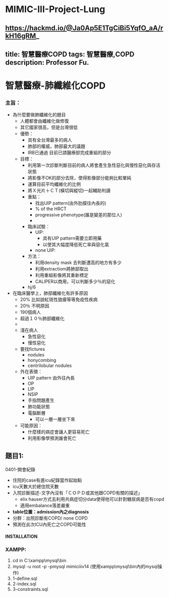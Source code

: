 # MIMIC-III-Project-Lung
https://hackmd.io/@Ja0Ap5E1TgCiBi5YqfO_aA/rkH16gRM_
---
title: 智慧醫療COPD
tags: 智慧醫療,COPD
description: Professor Fu.
---
# 智慧醫療-肺纖維化COPD
### 主旨：
- 為什麼要做肺纖維化的題目
    - 人體都會由纖維化做修復
    - 其它國家很高，但是台灣很低
    - 優勢：
        - 具有全台灣最多的病人
        - 肺部的權威，肺部最大的議題
        - IRB已通過 目前已請醫療部完成重組的部分
    - 目標：
        - 利用第一次診斷判斷目前的病人將會產生急性惡化與慢性惡化與存活狀態
        - 將影像不OK的部分去除，使得影像部分能夠比較單純
        - 運算目前平均纖維化的比例
        - 將Ｘ光片＋ＣＴ(橫切與縱切)一起輔助判讀
        - 重點：
            - 找出UIP pattern(由外肋膜往內長的)
            - % of the HRCT
            - progressive phenotype(誰是變差的那位人)
            - 
        - 臨床試驗：
            - UIP:
                - 具有UIP pattern需要立即用藥
                - 以使其大幅度降低死亡率與惡化氯
            - none UIP:
        - 方法：
            - 利用density mask 去判斷遭高的地方有多少
            - 利用extractiom將肺部取出
            - 利用重組影像將其重新標定
            - CALIPER以商用，可以判斷多少％的惡化
        - hj/6
- 在臨床醫學上，肺部纖維化有許多原因
    - 20% 比如說紅斑性狼瘡等等免疫性疾病
    - 20％ 不明原因
    - 190個病人
    - 超過１０％肺部纖維化
    - 
    - 淺在病人
        - 急性惡化
        - 慢性惡化
    - 要找fictures
        - nodules
        - honycombing
        - centrilobular nodules
    - 外在表徵：
        - UIP pattern 由外往內長
        - OP
        - LIP
        - NSIP
        - 手指問題產生
        - 肺功能狀態
        - 電腦斷層
            - 可以一層一層坐下來
    - 可能原因：
        - 什麼樣的病症會讓人更容易死亡
        - 利用影像學預測誰會死亡


## 題目1:
#### 
0401-開會紀錄

- 住院的case有進icu紀錄當作起始點
- icu天數大於總住院天數
- 入院診斷描述-文字內沒有「ＣＯＰＤ或其他跟COPD有關的描述」
    - elix hauser方式去利用共病症切分data使得他可以針對糖尿病是否有copd
    - 適用embalance落差嚴重
- **table位置：admission內之diagnosis**
- 分群：出院診斷有COPD/ none COPD
- 預測在此次ICU內死亡之COPD可能性



#### INSTALLATION

### XAMPP:
1. cd in C:\xampp\mysql\bin
2. mysql -u root -p -pmysql mimiciiiv14
(使用xampp\mysql\bin內的mysql操作)
3. 1-define.sql
4. 2-index.sql
5. 3-constraints.sql